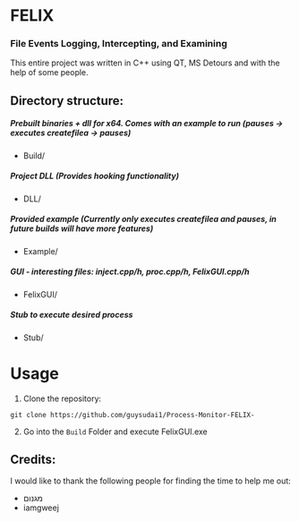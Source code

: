 # FELIX
### File Events Logging, Intercepting, and Examining

This entire project was written in C++ using QT, MS Detours and with the help of some people.

## Directory structure:

##### Prebuilt binaries + dll for x64. Comes with an example to run (pauses -> executes createfilea -> pauses) 
- Build/ 
##### Project DLL (Provides hooking functionality) 
- DLL/
##### Provided example (Currently only executes createfilea and pauses, in future builds will have more features)
- Example/
##### GUI - interesting files: inject.cpp/h, proc.cpp/h, FelixGUI.cpp/h
- FelixGUI/
##### Stub to execute desired process
- Stub/

# Usage
1. Clone the repository:
```
git clone https://github.com/guysudai1/Process-Monitor-FELIX-
```
2. Go into the `Build` Folder and execute FelixGUI.exe

## Credits:
I would like to thank the following people for finding the time to help me out:
- מגנום
- iamgweej
